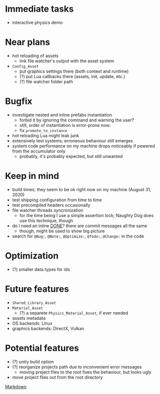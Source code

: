 # Immediate tasks
- interactive physics demo

# Near plans
- hot reloading of assets
  - link file watcher's output with the asset system
- `Config_Asset`
  - put graphics settings there (both context and runtime)
  - (?) put Lua callbacks there (assets, init, update, etc.)
  - (?) file watcher folder path

# Bugfix
- investigate nested and inline prefabs instantiation
  - forbid it by ignoring the command and warning the user?
  - still, order of instantiation is error-prone now:
  - fix `promote_to_instance`
- hot reloading Lua might leak junk
- extensively test systems; erroneous behaviour still emerges
- system code performance on my machine drops noticeably if powered from the accumulator only
  - probably, it's probably expected, but still unwanted

# Keep in mind
- build times; they seem to be ok right now on my machine (August 31, 2020)
- test shipping configuration from time to time
- test precompiled headers occasionally
- file watcher threads syncronization
  - for the time being I use a simple assertion lock; Naughty Dog does use this technique, though
- do I need an inline [DONE](DONE.md)? there are commit messages all the same
  - though, might be used to show big picture
- search for `@Bug:`, `@Note:`, `@Optimize:`, `@Todo:`, `@Change:` in the code

# Optimization
- (?) smaller data types for ids

# Future features
- `Shared_Library_Asset`
- `Material_Asset`
  - (?) a separete `Physics_Material_Asset`, if ever needed
- assets metadata
- OS backends: Linux
- graphics backends: DirectX, Vulkan

# Potential features
- (?) unity build option
- (?) reorganize projects path due to inconvenient error messages
  - moving preject files to the root fixes the behaviour, but looks ugly
- move project files out from the root directory

[Markdown](https://www.markdownguide.org/basic-syntax/)
